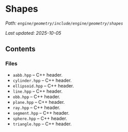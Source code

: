 # Shapes

_Path: `engine/geometry/include/engine/geometry/shapes`_

_Last updated: 2025-10-05_


## Contents

### Files

- `aabb.hpp` – C++ header.
- `cylinder.hpp` – C++ header.
- `ellipsoid.hpp` – C++ header.
- `line.hpp` – C++ header.
- `obb.hpp` – C++ header.
- `plane.hpp` – C++ header.
- `ray.hpp` – C++ header.
- `segment.hpp` – C++ header.
- `sphere.hpp` – C++ header.
- `triangle.hpp` – C++ header.
